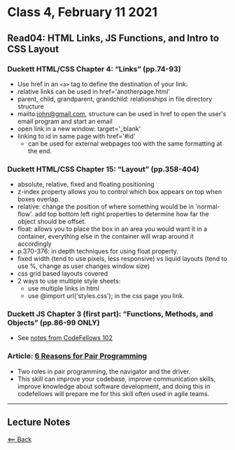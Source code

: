 # Class 4, February 11 2021

## Read04: HTML Links, JS Functions, and Intro to CSS Layout

### Duckett HTML/CSS Chapter 4: “Links” (pp.74-93)

- Use href in an `<a>` tag to define the destination of your link.
- relative links can be used in href='anotherpage.html'
- parent, child, grandparent, grandchild: relationships in file directory structure
- mailto:john@gmail.com, structure can be used in href to open the user's email program and start an email
- open link in a new window: target='_blank'
- linking to id in same page with href='#id'
  - can be used for external webpages too with the same formatting at the end.

### Duckett HTML/CSS Chapter 15: “Layout” (pp.358-404)

- absolute, relative, fixed and floating positioning
- z-index property allows you to control which box appears on top when boxes overlap.
- relative: change the position of where something would be in 'normal-flow'. add top bottom left right properties to determine how far the object should be offset.
- float: allows you to place the box in an area you would want it in a container, everything else in the container will wrap around it accordingly
- p.370-376: in depth techniques for using float property.
- fixed width (tend to use pixels, less responsive) vs liquid layouts (tend to use %, change as user changes window size)
- css grid based layouts covered
- 2 ways to use multiple style sheets:
  - use multiple links in html
  - use @import url('styles.css'); in the css page you link.

### Duckett JS Chapter 3 (first part): “Functions, Methods, and Objects” (pp.86-99 ONLY)

- See [notes from CodeFellows 102](../code102/class07-javascript2.md)

### Article: [6 Reasons for Pair Programming](https://www.codefellows.org/blog/6-reasons-for-pair-programming/)

- Two roles in pair programming, the navigator and the driver.
- This skill can improve your codebase, improve communication skills, improve knowledge about software development, and doing this in codefellows will prepare me for this skill often used in agile teams.

---

## Lecture Notes

[<== Back](/README.md)
